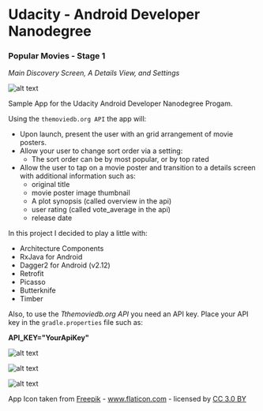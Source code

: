 **Udacity - Android Developer Nanodegree**
==
### Popular Movies - Stage 1
*Main Discovery Screen, A Details View, and Settings*

![alt text](https://github.com/stez/PopularMovies/blob/master/app/src/main/res/mipmap-xhdpi/ic_launcher.png) 

Sample App for the Udacity Android Developer Nanodegree Progam.

Using the `themoviedb.org API` the app will:
- Upon launch, present the user with an grid arrangement of movie posters.
- Allow your user to change sort order via a setting:
    - The sort order can be by most popular, or by top rated
- Allow the user to tap on a movie poster and transition to a details screen with additional information such as:
    - original title
    - movie poster image thumbnail
    - A plot synopsis (called overview in the api)
    - user rating (called vote_average in the api)
    - release date
    
In this project I decided to play a little with:

- Architecture Components
- RxJava for Android
- Dagger2 for Android (v2.12)
- Retrofit
- Picasso
- Butterknife
- Timber
    
Also, to use the *Tthemoviedb.org API* you need an API key.
Place your API key in the `gradle.properties` file such as:

**API_KEY="YourApiKey"**

    
![alt text](https://github.com/stez/PopularMovies/blob/develop/device-main.png)

![alt text](https://github.com/stez/PopularMovies/blob/develop/device-detail.png)

![alt text](https://github.com/stez/PopularMovies/blob/develop/device-detail-land.png)

App Icon taken from <a href="http://www.freepik.com" title="Freepik">Freepik</a> - <a href="https://www.flaticon.com/" title="Flaticon">www.flaticon.com</a> - licensed by <a href="http://creativecommons.org/licenses/by/3.0/" title="Creative Commons BY 3.0" target="_blank">CC 3.0 BY</a>